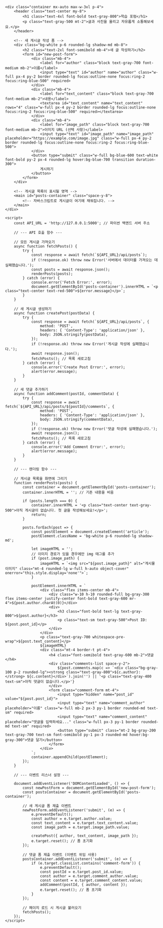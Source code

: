 <!DOCTYPE html>
<html lang="ko">
<head>
    <meta charset="UTF-8">
    <meta name="viewport" content="width=device-width, initial-scale=1.0">
    <title>파이썬/자바스크립트 사진첩</title>
    <!-- Tailwind CSS 로드 -->
    <script src="https://cdn.tailwindcss.com"></script>
    <style>
        /* 기본 폰트 및 부드러운 스크롤 설정 */
        body {
            font-family: 'Inter', sans-serif;
            scroll-behavior: smooth;
        }
    </style>
    <link rel="stylesheet" href="https://rsms.me/inter/inter.css">
</head>
<body class="bg-gray-100">

    <div class="container mx-auto max-w-3xl p-4">
        <header class="text-center my-8">
            <h1 class="text-4xl font-bold text-gray-800">학습 포럼</h1>
            <p class="text-gray-500 mt-2">글과 사진을 올리고 자유롭게 소통해보세요.</p>
        </header>

        <!-- 새 게시글 작성 폼 -->
        <div class="bg-white p-6 rounded-lg shadow-md mb-8">
            <h2 class="text-2xl font-semibold mb-4">새 글 작성하기</h2>
            <form id="new-post-form">
                <div class="mb-4">
                    <label for="author" class="block text-gray-700 font-medium mb-2">이름</label>
                    <input type="text" id="author" name="author" class="w-full px-4 py-2 border rounded-lg focus:outline-none focus:ring-2 focus:ring-blue-500" required>
                </div>
                <div class="mb-4">
                    <label for="text_content" class="block text-gray-700 font-medium mb-2">내용</label>
                    <textarea id="text_content" name="text_content" rows="4" class="w-full px-4 py-2 border rounded-lg focus:outline-none focus:ring-2 focus:ring-blue-500" required></textarea>
                </div>
                <div class="mb-4">
                    <label for="image_path" class="block text-gray-700 font-medium mb-2">이미지 URL (선택 사항)</label>
                    <input type="text" id="image_path" name="image_path" placeholder="https://example.com/image.jpg" class="w-full px-4 py-2 border rounded-lg focus:outline-none focus:ring-2 focus:ring-blue-500">
                </div>
                <button type="submit" class="w-full bg-blue-600 text-white font-bold py-2 px-4 rounded-lg hover:bg-blue-700 transition duration-300">
                    게시하기
                </button>
            </form>
        </div>

        <!-- 게시글 목록이 표시될 영역 -->
        <main id="posts-container" class="space-y-8">
            <!-- 자바스크립트로 게시글이 여기에 채워집니다. -->
        </main>
    </div>

    <script>
        const API_URL = 'http://127.0.0.1:5000'; // 파이썬 백엔드 서버 주소

        // --- API 호출 함수 ---

        // 모든 게시글 가져오기
        async function fetchPosts() {
            try {
                const response = await fetch(`${API_URL}/api/posts`);
                if (!response.ok) throw new Error('서버에서 데이터를 가져오는 데 실패했습니다.');
                const posts = await response.json();
                renderPosts(posts);
            } catch (error) {
                console.error('Fetch Error:', error);
                document.getElementById('posts-container').innerHTML = `<p class="text-center text-red-500">${error.message}</p>`;
            }
        }

        // 새 게시글 생성하기
        async function createPost(postData) {
            try {
                const response = await fetch(`${API_URL}/api/posts`, {
                    method: 'POST',
                    headers: { 'Content-Type': 'application/json' },
                    body: JSON.stringify(postData),
                });
                if (!response.ok) throw new Error('게시글 작성에 실패했습니다.');
                await response.json();
                fetchPosts(); // 목록 새로고침
            } catch (error) {
                console.error('Create Post Error:', error);
                alert(error.message);
            }
        }

        // 새 댓글 추가하기
        async function addComment(postId, commentData) {
            try {
                const response = await fetch(`${API_URL}/api/posts/${postId}/comments`, {
                    method: 'POST',
                    headers: { 'Content-Type': 'application/json' },
                    body: JSON.stringify(commentData),
                });
                if (!response.ok) throw new Error('댓글 작성에 실패했습니다.');
                await response.json();
                fetchPosts(); // 목록 새로고침
            } catch (error) {
                console.error('Add Comment Error:', error);
                alert(error.message);
            }
        }

        // --- 렌더링 함수 ---

        // 게시글 목록을 화면에 그리기
        function renderPosts(posts) {
            const container = document.getElementById('posts-container');
            container.innerHTML = ''; // 기존 내용을 비움

            if (posts.length === 0) {
                container.innerHTML = '<p class="text-center text-gray-500">아직 게시글이 없습니다. 첫 글을 작성해보세요!</p>';
                return;
            }

            posts.forEach(post => {
                const postElement = document.createElement('article');
                postElement.className = 'bg-white p-6 rounded-lg shadow-md';
                
                let imageHTML = '';
                // 이미지 경로가 있을 경우에만 img 태그를 추가
                if (post.image_path) {
                    imageHTML = `<img src="${post.image_path}" alt="게시물 이미지" class="mt-4 rounded-lg w-full h-auto object-cover" onerror="this.style.display='none'">`;
                }

                postElement.innerHTML = `
                    <div class="flex items-center mb-4">
                        <div class="w-10 h-10 rounded-full bg-gray-300 flex items-center justify-center font-bold text-gray-600 mr-4">${post.author.charAt(0)}</div>
                        <div>
                            <h3 class="font-bold text-lg text-gray-800">${post.author}</h3>
                            <p class="text-sm text-gray-500">Post ID: ${post.post_id}</p>
                        </div>
                    </div>
                    <p class="text-gray-700 whitespace-pre-wrap">${post.text_content}</p>
                    ${imageHTML}
                    <div class="mt-4 border-t pt-4">
                        <h4 class="font-semibold text-gray-600 mb-2">댓글</h4>
                        <div class="comments-list space-y-2">
                            ${post.comments.map(c => `<div class="bg-gray-100 p-2 rounded-lg"><strong class="text-gray-800">${c.author}:</strong> ${c.content}</div>`).join('') || '<p class="text-gray-400 text-sm">아직 댓글이 없습니다.</p>'}
                        </div>
                        <form class="comment-form mt-4">
                            <input type="hidden" name="post_id" value="${post.post_id}">
                            <input type="text" name="comment_author" placeholder="이름" class="w-full mb-2 px-3 py-1 border rounded-md text-sm" required>
                            <input type="text" name="comment_content" placeholder="댓글을 입력하세요..." class="w-full px-3 py-1 border rounded-md text-sm" required>
                            <button type="submit" class="mt-2 bg-gray-200 text-gray-700 text-sm font-semibold py-1 px-3 rounded-md hover:bg-gray-300">댓글 달기</button>
                        </form>
                    </div>
                `;
                container.appendChild(postElement);
            });
        }

        // --- 이벤트 리스너 설정 ---

        document.addEventListener('DOMContentLoaded', () => {
            const newPostForm = document.getElementById('new-post-form');
            const postsContainer = document.getElementById('posts-container');

            // 새 게시글 폼 제출 이벤트
            newPostForm.addEventListener('submit', (e) => {
                e.preventDefault();
                const author = e.target.author.value;
                const text_content = e.target.text_content.value;
                const image_path = e.target.image_path.value;
                
                createPost({ author, text_content, image_path });
                e.target.reset(); // 폼 초기화
            });

            // 댓글 폼 제출 이벤트 (이벤트 위임 사용)
            postsContainer.addEventListener('submit', (e) => {
                if (e.target.classList.contains('comment-form')) {
                    e.preventDefault();
                    const postId = e.target.post_id.value;
                    const author = e.target.comment_author.value;
                    const content = e.target.comment_content.value;
                    addComment(postId, { author, content });
                    e.target.reset(); // 폼 초기화
                }
            });

            // 페이지 로드 시 게시글 불러오기
            fetchPosts();
        });
    </script>
</body>
</html>
